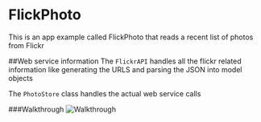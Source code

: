 # FlickPhoto

This is an app example called FlickPhoto that reads a recent list of photos from Flickr

##Web service information
The `FlickrAPI` handles all the flickr related information like generating the URLS and parsing the JSON into model objects

The `PhotoStore` class handles the actual web service calls 

###Walkthrough
![Walkthrough]()
